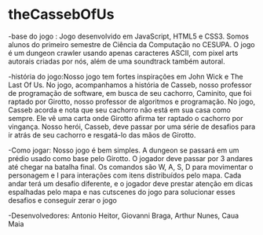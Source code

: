 # theCassebOfUs
-base do jogo :
Jogo desenvolvido em JavaScript, HTML5 e CSS3. Somos alunos do primeiro semestre de Ciência da Computação no CESUPA. O jogo é um dungeon crawler usando apenas caracteres ASCII, com pixel arts autorais criadas por nós, além de uma soundtrack também autoral.

-história do jogo:Nosso jogo tem fortes inspirações em John Wick e The Last Of Us. No jogo, acompanhamos a história de Casseb, nosso professor de programação de software, em busca de seu cachorro, Caminito, que foi raptado por Girotto, nosso professor de algoritmos e programação. No jogo, Casseb acorda e nota que seu cachorro não está em sua casa como sempre. Ele vê uma carta onde Girotto afirma ter raptado o cachorro por vingança. Nosso herói, Casseb, deve passar por uma série de desafios para ir atrás de seu cachorro e resgatá-lo das mãos de Girotto.

-Como jogar: Nosso jogo é bem simples. A dungeon se passará em um prédio usado como base pelo Girotto. O jogador deve passar por 3 andares até chegar na batalha final. Os comandos são W, A, S, D para movimentar o personagem e I para interações com itens distribuídos pelo mapa. Cada andar terá um desafio diferente, e o jogador deve prestar atenção em dicas espalhadas pelo mapa e nas cutscenes do jogo para solucionar esses desafios e conseguir zerar o jogo

-Desenvolvedores: 
Antonio Heitor, 
Giovanni Braga,
Arthur Nunes, 
Caua Maia

